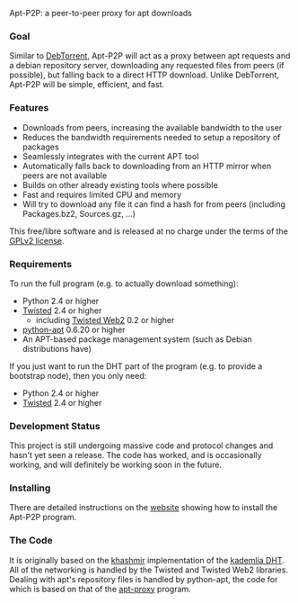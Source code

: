 Apt-P2P: a peer-to-peer proxy for apt downloads

### Goal

Similar to [DebTorrent](http://debtorrent.alioth.debian.org/), Apt-P2P will act as a proxy between apt
requests and a debian repository server, downloading any requested
files from peers (if possible), but falling back to a direct HTTP
download. Unlike DebTorrent, Apt-P2P will be simple, efficient, and
fast.

 
### Features

* Downloads from peers, increasing the available bandwidth to the 
  user
* Reduces the bandwidth requirements needed to setup a repository 
  of packages
* Seamlessly integrates with the current APT tool
* Automatically falls back to downloading from an HTTP mirror when 
  peers are not available
* Builds on other already existing tools where possible
* Fast and requires limited CPU and memory
* Will try to download any file it can find a hash for from peers
  (including Packages.bz2, Sources.gz, ...)

This free/libre software and is released at no charge under the 
terms of the [GPLv2 license](https://gnu.org/licenses/gpl-2.0.html).


### Requirements

To run the full program (e.g. to actually download something):

* Python 2.4 or higher
* [Twisted](http://twistedmatrix.com/trac/) 2.4 or higher
  - including [Twisted Web2](http://twistedmatrix.com/trac/wiki/TwistedWeb2) 0.2 or higher
* [python-apt](http://packages.debian.org/unstable/python/python-apt) 0.6.20 or higher
* An APT-based package management system (such as Debian distributions 
  have)

If you just want to run the DHT part of the program (e.g. to provide a
bootstrap node), then you only need:

* Python 2.4 or higher
* [Twisted](http://twistedmatrix.com/trac/) 2.4 or higher


### Development Status

This project is still undergoing massive code and protocol changes
and hasn't yet seen a release. The code has worked, and is
occasionally working, and will definitely be working soon in the
future.

### Installing

There are detailed instructions on the [website](http://www.camrdale.org/apt-p2p.html) showing how to
install the Apt-P2P program.

### The Code

It is originally based on the [khashmir](http://khashmir.sourceforge.net/) implementation
of the [kademlia DHT](http://en.wikipedia.org/wiki/Kademlia). All of the networking
is handled by the Twisted and Twisted Web2 libraries. 
Dealing with apt's repository files is handled by
python-apt, the code for which is based on that of the
[apt-proxy](http://apt-proxy.sourceforge.net/) program.

